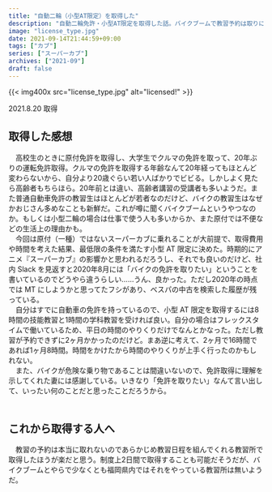 ```yaml
---
title: "自動二輪（小型AT限定）を取得した"
description: "自動二輪免許・小型AT限定を取得した話。バイクブームで教習予約は取りにくいが、合計9時間の教習で取得可能なので時間を調整すれば可能だった。家族の理解もありがたかった。"
image: "license_type.jpg"
date: 2021-09-14T21:44:59+09:00
tags: ["カブ"]
series: ["スーパーカブ"]
archives: ["2021-09"]
draft: false
---
```


{{< img400x src="license_type.jpg" alt="licensed!" >}}

2021.8.20 取得  
  

## 取得した感想

　高校生のときに原付免許を取得し、大学生でクルマの免許を取って、20年ぶりの運転免許取得。クルマの免許を取得する年齢なんて20年経ってもほとんど変わらないから、自分より20歳ぐらい若い人ばかりでビビる。しかしよく見たら高齢者もちらほら。20年前とは違い、高齢者講習の受講者も多いようだ。また普通自動車免許の教習生はほとんどが若者なのだけど、バイクの教習生はなぜかおじさん多めなことも新鮮だ。これが噂に聞くバイクブームというやつなのか。もしくは小型二輪の場合は仕事で使う人も多いからか、また原付では不便などの生活上の理由かも。  
　今回は原付（一種）ではないスーパーカブに乗れることが大前提で、取得費用や時間を考えた結果、最低限の条件を満たす小型 AT 限定に決めた。時期的にアニメ『スーパーカブ』の影響かと思われるだろうし、それでも良いのだけど、社内 Slack を見返すと2020年8月には「バイクの免許を取りたい」ということを書いているのでどうやら違うらしい……うん、良かった。ただし2020年の時点では MT にしようかと思ってたフシがあり、ベスパの中古を検索した履歴が残っている。  
　自分はすでに自動車の免許を持っているので、小型 AT 限定を取得するには8時間の技能教習と1時間の学科教習を受ければ良い。自分の場合はフレックスタイムで働いているため、平日の時間のやりくりだけでなんとかなった。ただし教習が予約できずに2ヶ月かかったのだけど。まあ逆に考えて、2ヶ月で16時間であれば1ヶ月8時間。時間をかけたから時間のやりくりが上手く行ったのかもしれない。  
　また、バイクが危険な乗り物であることは間違いないので、免許取得に理解を示してくれた妻には感謝している。いきなり「免許を取りたい」なんて言い出して、いったい何のことだと思ったことだろうから。  
　

## これから取得する人へ

　教習の予約は本当に取れないのであらかじめ教習日程を組んでくれる教習所で取得したほうが楽だと思う。制度上2日間で取得することも可能だそうだが、バイクブームとやらで少なくとも福岡県内ではそれをやっている教習所は無いようだ。
